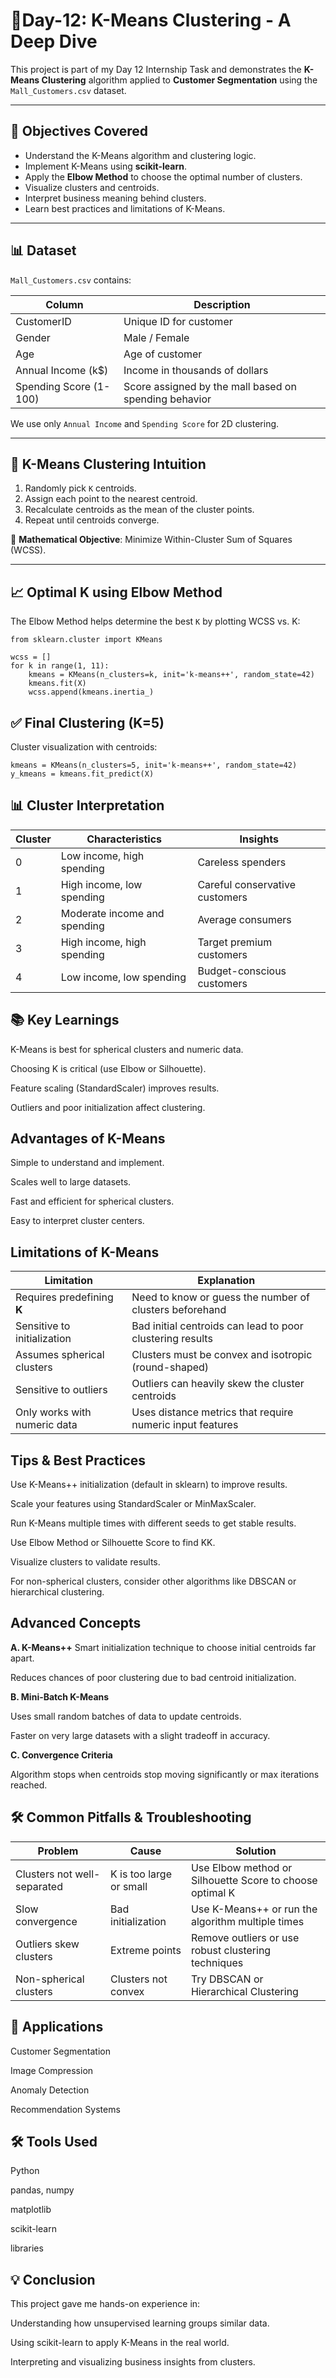 # 🎯Day-12: K-Means Clustering - A Deep Dive

This project is part of my Day 12 Internship Task and demonstrates the **K-Means Clustering** algorithm applied to **Customer Segmentation** using the `Mall_Customers.csv` dataset.

---

## 📌 Objectives Covered

- Understand the K-Means algorithm and clustering logic.
- Implement K-Means using **scikit-learn**.
- Apply the **Elbow Method** to choose the optimal number of clusters.
- Visualize clusters and centroids.
- Interpret business meaning behind clusters.
- Learn best practices and limitations of K-Means.

---

## 📊 Dataset

`Mall_Customers.csv` contains:

| Column              | Description                      |
|---------------------|----------------------------------|
| CustomerID          | Unique ID for customer           |
| Gender              | Male / Female                    |
| Age                 | Age of customer                  |
| Annual Income (k$)  | Income in thousands of dollars   |
| Spending Score (1-100) | Score assigned by the mall based on spending behavior |

We use only `Annual Income` and `Spending Score` for 2D clustering.

---

## 🧠 K-Means Clustering Intuition

1. Randomly pick `K` centroids.
2. Assign each point to the nearest centroid.
3. Recalculate centroids as the mean of the cluster points.
4. Repeat until centroids converge.

📐 **Mathematical Objective**: Minimize Within-Cluster Sum of Squares (WCSS).

---

## 📈 Optimal K using Elbow Method

The Elbow Method helps determine the best `K` by plotting WCSS vs. K:

```
from sklearn.cluster import KMeans

wcss = []
for k in range(1, 11):
    kmeans = KMeans(n_clusters=k, init='k-means++', random_state=42)
    kmeans.fit(X)
    wcss.append(kmeans.inertia_)
```

## ✅ Final Clustering (K=5)

Cluster visualization with centroids:
```
kmeans = KMeans(n_clusters=5, init='k-means++', random_state=42)
y_kmeans = kmeans.fit_predict(X)
```

## 📊 Cluster Interpretation

| Cluster | Characteristics              | Insights                       |
| ------- | ---------------------------- | ------------------------------ |
| 0       | Low income, high spending    | Careless spenders              |
| 1       | High income, low spending    | Careful conservative customers |
| 2       | Moderate income and spending | Average consumers              |
| 3       | High income, high spending   | Target premium customers       |
| 4       | Low income, low spending     | Budget-conscious customers     |

## 📚 Key Learnings

K-Means is best for spherical clusters and numeric data.

Choosing K is critical (use Elbow or Silhouette).

Feature scaling (StandardScaler) improves results.

Outliers and poor initialization affect clustering.

## Advantages of K-Means

Simple to understand and implement.

Scales well to large datasets.

Fast and efficient for spherical clusters.

Easy to interpret cluster centers.

## Limitations of K-Means

| Limitation                 | Explanation                                                   |
|---------------------------|----------------------------------------------------------------|
| Requires predefining **K**| Need to know or guess the number of clusters beforehand        |
| Sensitive to initialization | Bad initial centroids can lead to poor clustering results    |
| Assumes spherical clusters | Clusters must be convex and isotropic (round-shaped)          |
| Sensitive to outliers      | Outliers can heavily skew the cluster centroids               |
| Only works with numeric data | Uses distance metrics that require numeric input features   |

## Tips & Best Practices

Use K-Means++ initialization (default in sklearn) to improve results.

Scale your features using StandardScaler or MinMaxScaler.

Run K-Means multiple times with different seeds to get stable results.

Use Elbow Method or Silhouette Score to find KK.

Visualize clusters to validate results.

For non-spherical clusters, consider other algorithms like DBSCAN or hierarchical clustering.

## Advanced Concepts

**A. K-Means++**
Smart initialization technique to choose initial centroids far apart.

Reduces chances of poor clustering due to bad centroid initialization.

**B. Mini-Batch K-Means**

Uses small random batches of data to update centroids.

Faster on very large datasets with a slight tradeoff in accuracy.

**C. Convergence Criteria**

Algorithm stops when centroids stop moving significantly or max iterations reached.

## 🛠️ Common Pitfalls & Troubleshooting

| Problem                    | Cause                        | Solution                                             |
|----------------------------|------------------------------|------------------------------------------------------|
| Clusters not well-separated | K is too large or small      | Use Elbow method or Silhouette Score to choose optimal K |
| Slow convergence            | Bad initialization           | Use K-Means++ or run the algorithm multiple times    |
| Outliers skew clusters      | Extreme points               | Remove outliers or use robust clustering techniques  |
| Non-spherical clusters      | Clusters not convex          | Try DBSCAN or Hierarchical Clustering                |


## 🚀 Applications

Customer Segmentation

Image Compression

Anomaly Detection

Recommendation Systems

## 🛠️ Tools Used

Python 

pandas, numpy

matplotlib

scikit-learn

libraries

## 💡 Conclusion

This project gave me hands-on experience in:

Understanding how unsupervised learning groups similar data.

Using scikit-learn to apply K-Means in the real world.

Interpreting and visualizing business insights from clusters.


